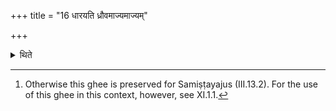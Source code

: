 +++
title = "16 धारयति ध्रौवमाज्यमाज्यम्"

+++

<details><summary>थिते</summary>

16. He preserves the ghee in the Dhruvā[^1] (-ladle).  

[^1]: Otherwise this ghee is preserved for Samiṣṭayajus (III.13.2). For the use of this ghee in this context, however, see XI.1.1.
</details>
